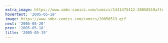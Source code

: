 ```yaml
---
extra_image: https://www.smbc-comics.com/comics/1441475412-20050519after.png
hovertext: '2005-05-19'
image: https://www.smbc-comics.com/comics/20050519.gif
next: '2005-05-20'
prev: '2005-05-18'
title: '2005-05-19'
---
```

